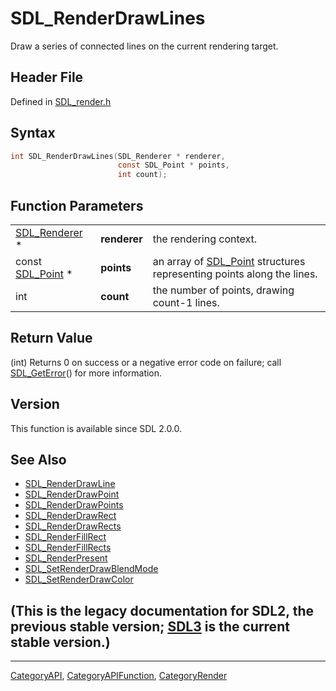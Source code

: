# SDL_RenderDrawLines

Draw a series of connected lines on the current rendering target.

## Header File

Defined in [SDL_render.h](https://github.com/libsdl-org/SDL/blob/SDL2/include/SDL_render.h)

## Syntax

```c
int SDL_RenderDrawLines(SDL_Renderer * renderer,
                        const SDL_Point * points,
                        int count);
```

## Function Parameters

|                                |              |                                                                                    |
| ------------------------------ | ------------ | ---------------------------------------------------------------------------------- |
| [SDL_Renderer](SDL_Renderer) * | **renderer** | the rendering context.                                                             |
| const [SDL_Point](SDL_Point) * | **points**   | an array of [SDL_Point](SDL_Point) structures representing points along the lines. |
| int                            | **count**    | the number of points, drawing count-1 lines.                                       |

## Return Value

(int) Returns 0 on success or a negative error code on failure; call
[SDL_GetError](SDL_GetError)() for more information.

## Version

This function is available since SDL 2.0.0.

## See Also

- [SDL_RenderDrawLine](SDL_RenderDrawLine)
- [SDL_RenderDrawPoint](SDL_RenderDrawPoint)
- [SDL_RenderDrawPoints](SDL_RenderDrawPoints)
- [SDL_RenderDrawRect](SDL_RenderDrawRect)
- [SDL_RenderDrawRects](SDL_RenderDrawRects)
- [SDL_RenderFillRect](SDL_RenderFillRect)
- [SDL_RenderFillRects](SDL_RenderFillRects)
- [SDL_RenderPresent](SDL_RenderPresent)
- [SDL_SetRenderDrawBlendMode](SDL_SetRenderDrawBlendMode)
- [SDL_SetRenderDrawColor](SDL_SetRenderDrawColor)


## (This is the legacy documentation for SDL2, the previous stable version; [SDL3](https://wiki.libsdl.org/SDL3/) is the current stable version.)



----
[CategoryAPI](CategoryAPI), [CategoryAPIFunction](CategoryAPIFunction), [CategoryRender](CategoryRender)

